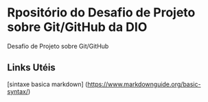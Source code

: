 # Rpositório do Desafio de Projeto sobre Git/GitHub da DIO
Desafio de Projeto sobre Git/GitHub

## Links Utéis
[sintaxe basica markdown] (https://www.markdownguide.org/basic-syntax/)
